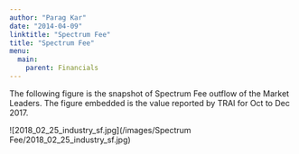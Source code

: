 ```yaml
---
author: "Parag Kar"
date: "2014-04-09"
linktitle: "Spectrum Fee"
title: "Spectrum Fee"
menu:
  main:
    parent: Financials
---
```



The following figure is the snapshot of Spectrum Fee outflow of the Market Leaders. The figure embedded is the value reported by TRAI for Oct to Dec 2017.

![2018_02_25_industry_sf.jpg](/images/Spectrum Fee/2018_02_25_industry_sf.jpg)

 

